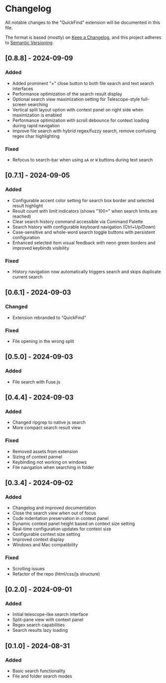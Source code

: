 # Changelog

All notable changes to the "QuickFind" extension will be documented in this file.

The format is based (mostly) on [Keep a Changelog](https://keepachangelog.com/en/1.0.0/),
and this project adheres to [Semantic Versioning](https://semver.org/spec/v2.0.0.html).

## [0.8.8] - 2024-09-09

### Added

- Added prominent "×" close button to both file search and text search interfaces
- Performance optimization of the search result display
- Optional search view maximization setting for Telescope-style full-screen searching
- Vertical split layout option with context panel on right side when maximization is enabled
- Performance optimization with scroll debounce for context loading during rapid navigation
- Improve file search with hybrid regex/fuzzy search, remove confusing regex char highlighting

### Fixed

- Refocus to search-bar when using `aA` or `W` buttons during text search

## [0.7.1] - 2024-09-05

### Added

- Configurable accent color setting for search box border and selected result highlight
- Result count with limit indicators (shows "100+" when search limits are reached)
- Clear search history command accessible via Command Palette
- Search history with configurable keyboard navigation (Ctrl+Up/Down)
- Case-sensitive and whole-word search toggle buttons with persistent configuration
- Enhanced selected item visual feedback with neon green borders and improved keybinds visibility

### Fixed

- History navigation now automatically triggers search and skips duplicate current search

## [0.6.1] - 2024-09-03

### Changed

- Extension rebranded to "QuickFind"

### Fixed

- File opening in the wrong split

## [0.5.0] - 2024-09-03

### Added

- File search with Fuse.js

## [0.4.4] - 2024-09-03

### Added

- Changed ripgrep to native js search
- More compact search result view

### Fixed

- Removed assets from extension
- Sizing of context pannel
- Keybinding not working on windows
- File navigation when searching in folder

## [0.3.4] - 2024-09-02

### Added

- Changelog and improved documentation
- Close the search view when out of focus
- Code indentation preservation in context panel
- Dynamic context panel height based on context size setting
- Real-time configuration updates for context size
- Configurable context size setting
- Improved context display
- Windows and Mac compatibility

### Fixed

- Scrolling issues
- Refactor of the repo (html/css/js structure)

## [0.2.0] - 2024-09-01

### Added

- Initial telescope-like search interface
- Split-pane view with context panel
- Regex search capabilities
- Search results lazy loading

## [0.1.0] - 2024-08-31

### Added

- Basic search functionality
- File and folder search modes
